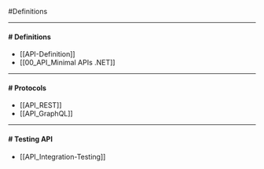 #Definitions 

---
#### # Definitions

- [[API-Definition]]
- [[00_API_Minimal APIs .NET]]

---
#### # Protocols

- [[API_REST]]
- [[API_GraphQL]]

---
#### # Testing API

- [[API_Integration-Testing]]


